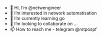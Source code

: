 - 👋 Hi, I’m @netwengineer
- 👀 I’m interested in network automatisation
- 🌱 I’m currently learning go
- 💞️ I’m looking to collaborate on ...
- 📫 How to reach me - telegram @rstpospf

